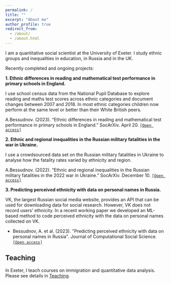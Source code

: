 ```yaml
---
permalink: /
title: ""
excerpt: "About me"
author_profile: true
redirect_from: 
  - /about/
  - /about.html
---
```


I am a quantitative social scientist at the University of Exeter. I study ethnic groups and inequalities in education, in Russia and in the UK.

Recently completed and ongoing projects:

**1. Ethnic differences in reading and mathematical test performance in primary schools in England.**

I use school census data from the National Pupil Database to explore reading and maths test scores across ethnic categories and document changes between 2007 and 2018. In most ethnic categories children now perform at the same level or better than their White British peers.

A.Bessudnov. (2023).  “Ethnic differences in reading and mathematical test performance in primary schools in England.” SocArXiv. April 20. [`[Open access]`](http://doi.org/10.31235/osf.io/5wvx2)

**2. Ethnic and regional inequalities in the Russian military fatalities in the war in Ukraine.**

I use a crowdsourced data set on the Russian military fatalities in Ukraine to analyse how the fatality rates varied by ethnicity and region.

A.Bessudnov. (2022).  “Ethnic and regional inequalities in the Russian military fatalities in the 2022 war in Ukraine.” SocArXiv. December 10. [`[Open access]`](https://doi.org/10.31235/osf.io/s43yf)

**3. Predicting perceived ethnicity with data on personal names in Russia.**

VK, the largest Russian social media website, provides an API that can be used for downloading data for social research. However, VK does not record users' ethnicity. In a recent working paper we developed an ML-based method to code perceived ethnicity with the data on personal names collected on VK.

* Bessudnov, A. et al. (2023). "Predicting perceived ethnicity with data on personal names in Russia". Journal of Computational Social Science. [`[Open access]`](https://doi.org/10.1007/s42001-023-00205-y)

Teaching
---

In Exeter, I teach courses on immigration and quantitative data analysis. Please see details in [Teaching](/teaching).


